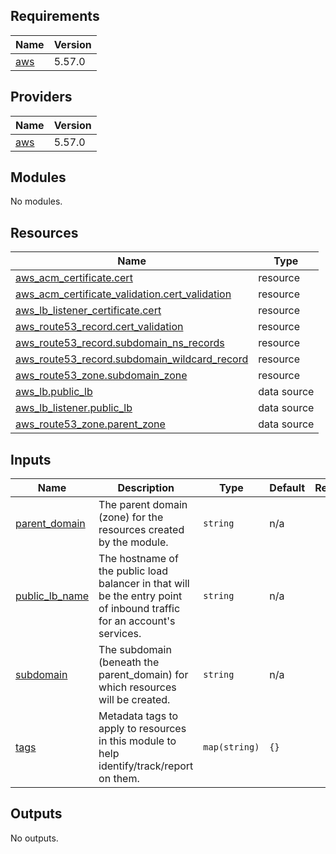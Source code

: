 <!-- BEGIN_TF_DOCS -->
## Requirements

| Name | Version |
|------|---------|
| <a name="requirement_aws"></a> [aws](#requirement\_aws) | 5.57.0 |

## Providers

| Name | Version |
|------|---------|
| <a name="provider_aws"></a> [aws](#provider\_aws) | 5.57.0 |

## Modules

No modules.

## Resources

| Name | Type |
|------|------|
| [aws_acm_certificate.cert](https://registry.terraform.io/providers/hashicorp/aws/5.57.0/docs/resources/acm_certificate) | resource |
| [aws_acm_certificate_validation.cert_validation](https://registry.terraform.io/providers/hashicorp/aws/5.57.0/docs/resources/acm_certificate_validation) | resource |
| [aws_lb_listener_certificate.cert](https://registry.terraform.io/providers/hashicorp/aws/5.57.0/docs/resources/lb_listener_certificate) | resource |
| [aws_route53_record.cert_validation](https://registry.terraform.io/providers/hashicorp/aws/5.57.0/docs/resources/route53_record) | resource |
| [aws_route53_record.subdomain_ns_records](https://registry.terraform.io/providers/hashicorp/aws/5.57.0/docs/resources/route53_record) | resource |
| [aws_route53_record.subdomain_wildcard_record](https://registry.terraform.io/providers/hashicorp/aws/5.57.0/docs/resources/route53_record) | resource |
| [aws_route53_zone.subdomain_zone](https://registry.terraform.io/providers/hashicorp/aws/5.57.0/docs/resources/route53_zone) | resource |
| [aws_lb.public_lb](https://registry.terraform.io/providers/hashicorp/aws/5.57.0/docs/data-sources/lb) | data source |
| [aws_lb_listener.public_lb](https://registry.terraform.io/providers/hashicorp/aws/5.57.0/docs/data-sources/lb_listener) | data source |
| [aws_route53_zone.parent_zone](https://registry.terraform.io/providers/hashicorp/aws/5.57.0/docs/data-sources/route53_zone) | data source |

## Inputs

| Name | Description | Type | Default | Required |
|------|-------------|------|---------|:--------:|
| <a name="input_parent_domain"></a> [parent\_domain](#input\_parent\_domain) | The parent domain (zone) for the resources created by the module. | `string` | n/a | yes |
| <a name="input_public_lb_name"></a> [public\_lb\_name](#input\_public\_lb\_name) | The hostname of the public load balancer in that will be the entry point of inbound traffic for an account's services. | `string` | n/a | yes |
| <a name="input_subdomain"></a> [subdomain](#input\_subdomain) | The subdomain (beneath the parent\_domain) for which resources will be created. | `string` | n/a | yes |
| <a name="input_tags"></a> [tags](#input\_tags) | Metadata tags to apply to resources in this module to help identify/track/report on them. | `map(string)` | `{}` | no |

## Outputs

No outputs.
<!-- END_TF_DOCS -->